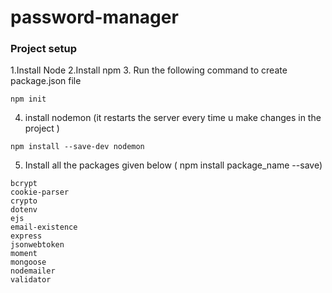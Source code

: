 # password-manager

### Project setup

1.Install Node
2.Install npm
3. Run the following command to create package.json file
```
npm init
``` 
4. install nodemon (it restarts the server every time u make changes in the project )
```
npm install --save-dev nodemon
```
5. Install all the packages given below ( npm install package_name --save)
```
bcrypt
cookie-parser
crypto
dotenv
ejs
email-existence
express
jsonwebtoken
moment
mongoose
nodemailer
validator
```
